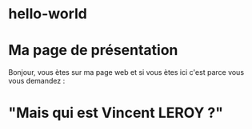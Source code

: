 # hello-world
# Ma page de présentation
Bonjour, vous ètes sur ma page web et si vous ètes ici c'est parce vous vous demandez : 
# "Mais qui est Vincent LEROY ?"
